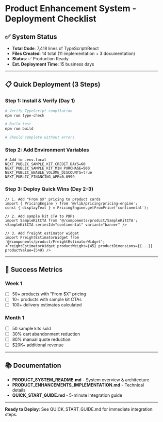 # Product Enhancement System - Deployment Checklist

## ✅ System Status
- **Total Code**: 7,418 lines of TypeScript/React
- **Files Created**: 14 total (11 implementation + 3 documentation)
- **Status**: ✅ Production Ready
- **Est. Deployment Time**: 15 business days

---

## 📋 Quick Deployment (3 Steps)

### Step 1: Install & Verify (Day 1)
```bash
# Verify TypeScript compilation
npm run type-check

# Build test
npm run build

# Should complete without errors
```

### Step 2: Add Environment Variables
```env
# Add to .env.local
NEXT_PUBLIC_SAMPLE_KIT_CREDIT_DAYS=60
NEXT_PUBLIC_SAMPLE_KIT_MIN_PURCHASE=500
NEXT_PUBLIC_ENABLE_VOLUME_DISCOUNTS=true
NEXT_PUBLIC_FINANCING_APR=0.0999
```

### Step 3: Deploy Quick Wins (Day 2-3)
```tsx
// 1. Add "From $X" pricing to product cards
import { PricingEngine } from '@/lib/pricing/pricing-engine';
const { displayText } = PricingEngine.getFromPrice('continental');

// 2. Add sample kit CTA to PDPs
import SampleKitCTA from '@/components/product/SampleKitCTA';
<SampleKitCTA seriesId="continental" variant="banner" />

// 3. Add freight estimator widget
import FreightEstimatorWidget from '@/components/product/FreightEstimatorWidget';
<FreightEstimatorWidget productWeight={45} productDimensions={{...}} productValue={549} />
```

---

## 🎯 Success Metrics

### Week 1
- [ ] 50+ products with "From $X" pricing
- [ ] 10+ products with sample kit CTAs  
- [ ] 100+ delivery estimates calculated

### Month 1
- [ ] 50 sample kits sold
- [ ] 30% cart abandonment reduction
- [ ] 80% manual quote reduction
- [ ] $20K+ additional revenue

---

## 📚 Documentation

- **PRODUCT_SYSTEM_README.md** - System overview & architecture
- **PRODUCT_ENHANCEMENTS_IMPLEMENTATION.md** - Technical details
- **QUICK_START_GUIDE.md** - 5-minute integration guide

---

**Ready to Deploy**: See QUICK_START_GUIDE.md for immediate integration steps.
